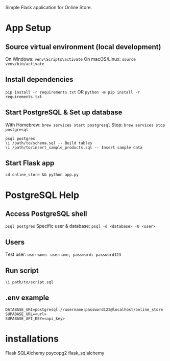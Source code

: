 Simple Flask application for Online Store.

# App Setup

## Source virtual environment (local development)
On Windows: `venv\Scripts\activate`
On macOS/Linux: `source venv/bin/activate`

## Install dependencies
`pip install -r requirements.txt`
OR
`python -m pip install -r requirements.txt`

## Start PostgreSQL & Set up database
With Homebrew: `brew services start postgresql`
Stop: `brew services stop postgresql`

```
psql postgres
\i /path/to/schema.sql -- Build tables
\i /path/to/insert_sample_products.sql -- Insert sample data
```

## Start Flask app
`cd online_store && python app.py`

# PostgreSQL Help
## Access PostgreSQL shell
`psql postgres`
Specific user & database: `psql -d <database> -U <user>`

## Users
Test user: `username: username, password: password123`

## Run script
`\i path/to/script.sql`

## .env example
```
DATABASE_URI=postgresql://username:password123@localhost/online_store
SUPABASE_URL=<url>
SUPABASE_API_KEY=<api_key>
```

# installations
Flask 
SQLAlchemy 
psycopg2
flask_sqlalchemy